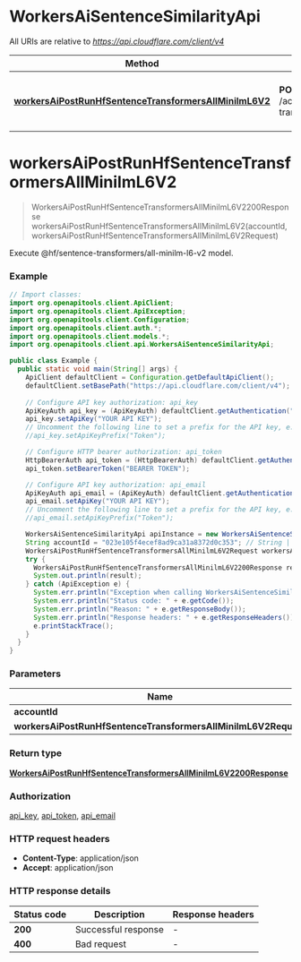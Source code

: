 # WorkersAiSentenceSimilarityApi

All URIs are relative to *https://api.cloudflare.com/client/v4*

| Method | HTTP request | Description |
|------------- | ------------- | -------------|
| [**workersAiPostRunHfSentenceTransformersAllMinilmL6V2**](WorkersAiSentenceSimilarityApi.md#workersAiPostRunHfSentenceTransformersAllMinilmL6V2) | **POST** /accounts/{account_id}/ai/run/@hf/sentence-transformers/all-minilm-l6-v2 | Execute @hf/sentence-transformers/all-minilm-l6-v2 model. |


<a id="workersAiPostRunHfSentenceTransformersAllMinilmL6V2"></a>
# **workersAiPostRunHfSentenceTransformersAllMinilmL6V2**
> WorkersAiPostRunHfSentenceTransformersAllMinilmL6V2200Response workersAiPostRunHfSentenceTransformersAllMinilmL6V2(accountId, workersAiPostRunHfSentenceTransformersAllMinilmL6V2Request)

Execute @hf/sentence-transformers/all-minilm-l6-v2 model.

### Example
```java
// Import classes:
import org.openapitools.client.ApiClient;
import org.openapitools.client.ApiException;
import org.openapitools.client.Configuration;
import org.openapitools.client.auth.*;
import org.openapitools.client.models.*;
import org.openapitools.client.api.WorkersAiSentenceSimilarityApi;

public class Example {
  public static void main(String[] args) {
    ApiClient defaultClient = Configuration.getDefaultApiClient();
    defaultClient.setBasePath("https://api.cloudflare.com/client/v4");
    
    // Configure API key authorization: api_key
    ApiKeyAuth api_key = (ApiKeyAuth) defaultClient.getAuthentication("api_key");
    api_key.setApiKey("YOUR API KEY");
    // Uncomment the following line to set a prefix for the API key, e.g. "Token" (defaults to null)
    //api_key.setApiKeyPrefix("Token");

    // Configure HTTP bearer authorization: api_token
    HttpBearerAuth api_token = (HttpBearerAuth) defaultClient.getAuthentication("api_token");
    api_token.setBearerToken("BEARER TOKEN");

    // Configure API key authorization: api_email
    ApiKeyAuth api_email = (ApiKeyAuth) defaultClient.getAuthentication("api_email");
    api_email.setApiKey("YOUR API KEY");
    // Uncomment the following line to set a prefix for the API key, e.g. "Token" (defaults to null)
    //api_email.setApiKeyPrefix("Token");

    WorkersAiSentenceSimilarityApi apiInstance = new WorkersAiSentenceSimilarityApi(defaultClient);
    String accountId = "023e105f4ecef8ad9ca31a8372d0c353"; // String | 
    WorkersAiPostRunHfSentenceTransformersAllMinilmL6V2Request workersAiPostRunHfSentenceTransformersAllMinilmL6V2Request = new WorkersAiPostRunHfSentenceTransformersAllMinilmL6V2Request(); // WorkersAiPostRunHfSentenceTransformersAllMinilmL6V2Request | 
    try {
      WorkersAiPostRunHfSentenceTransformersAllMinilmL6V2200Response result = apiInstance.workersAiPostRunHfSentenceTransformersAllMinilmL6V2(accountId, workersAiPostRunHfSentenceTransformersAllMinilmL6V2Request);
      System.out.println(result);
    } catch (ApiException e) {
      System.err.println("Exception when calling WorkersAiSentenceSimilarityApi#workersAiPostRunHfSentenceTransformersAllMinilmL6V2");
      System.err.println("Status code: " + e.getCode());
      System.err.println("Reason: " + e.getResponseBody());
      System.err.println("Response headers: " + e.getResponseHeaders());
      e.printStackTrace();
    }
  }
}
```

### Parameters

| Name | Type | Description  | Notes |
|------------- | ------------- | ------------- | -------------|
| **accountId** | **String**|  | |
| **workersAiPostRunHfSentenceTransformersAllMinilmL6V2Request** | [**WorkersAiPostRunHfSentenceTransformersAllMinilmL6V2Request**](WorkersAiPostRunHfSentenceTransformersAllMinilmL6V2Request.md)|  | [optional] |

### Return type

[**WorkersAiPostRunHfSentenceTransformersAllMinilmL6V2200Response**](WorkersAiPostRunHfSentenceTransformersAllMinilmL6V2200Response.md)

### Authorization

[api_key](../README.md#api_key), [api_token](../README.md#api_token), [api_email](../README.md#api_email)

### HTTP request headers

 - **Content-Type**: application/json
 - **Accept**: application/json

### HTTP response details
| Status code | Description | Response headers |
|-------------|-------------|------------------|
| **200** | Successful response |  -  |
| **400** | Bad request |  -  |

